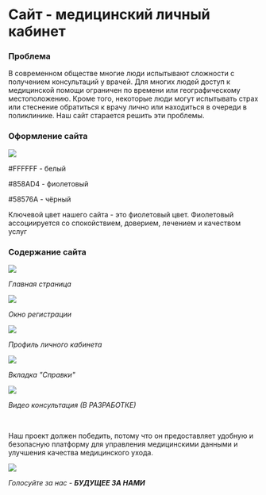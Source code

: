 <h1>Сайт - медицинский личный кабинет</h1>
<h3>Проблема</h3>
<p>В современном обществе многие люди испытывают сложности с получением консультаций у врачей. Для многих людей доступ к медицинской помощи ограничен по времени или географическому местоположению. Кроме того, некоторые люди могут испытывать страх или стеснение обратиться к врачу лично или находиться в очереди в поликлинике. Наш сайт старается решить эти проблемы.</p>
<h3>Оформление сайта</h3>
<img src="https://sun9-58.userapi.com/impf/9hzlCswB5cL_u65P7dS7ayWmxywg061FqYwNHQ/R17jPMTyXO4.jpg?size=1061x359&quality=96&sign=01ec2a482b7a2f604ee76821eafcb0b3&type=album"> <br>
<p>#FFFFFF - белый</p>
<p>#858AD4 - фиолетовый</p>
<p>#58576A - чёрный</p>
<p>Ключевой цвет нашего сайта - это фиолетовый цвет. Фиолетовый ассоциируется со спокойствием, доверием, лечением и качеством услуг</p>
<h3>Содержание сайта</h3>
<img src="https://sun9-11.userapi.com/impf/o8_pMpO-kT4i7e3MpzTNxI677_wtkLLv6Qo2tw/rOsO52O_uQo.jpg?size=946x569&quality=96&sign=ffe72edf293bd5b6e365d971a7e20dc6&type=album">
<p><i>Главная страница</i></p>
<img src="https://sun9-38.userapi.com/impf/sleiA1B3vZcuRWJFMkAF2qJUI5DLnIZJD5WtyQ/sMlBvDLh9D8.jpg?size=1888x1150&quality=96&sign=8758175a7c7d7ef276c92b738e711d55&type=album">
<p><i>Окно регистрации</i></p>
<img src="https://github.com/maximkasvetofor/medcab/assets/106871362/1f6531e3-3338-420c-8f9d-30785c4e5556">
<p><i>Профиль личного кабинета</i></p>
<img src="https://sun9-25.userapi.com/impf/nlu0elTvyjtfssVAvg_NFtEuXYbgvzzHRWUNTQ/o9Iq2vVMc8g.jpg?size=2046x1147&quality=96&sign=603371e167fffccee4f985940cc620bd&type=album">
<p><i>Вкладка "Справки"</i></p>
<img src="https://sun9-78.userapi.com/impf/rgRDppQ_nLtpDrHxLcekqYM5tQllYK17kwdB4g/OG2Xm6z0utw.jpg?size=2049x1151&quality=96&sign=8961396564070f639396117c1bc02767&type=album">
<p><i>Видео консультация (В РАЗРАБОТКЕ)</i></p><br>
<p>Наш проект должен победить, потому что он предоставляет удобную и безопасную платформу для управления медицинскими данными и улучшения качества медицинского ухода.</p>
<img src="https://media.discordapp.net/attachments/941368287835586590/1189989467872833708/afe8d865-682e-481d-9b93-e301659b1aa5.png?ex=65a02b0e&is=658db60e&hm=014b05a6404e03d1c9cf01abf6403f6790695fa8f0eff81d18c8d9857e2e3330&=&format=webp&quality=lossless&width=485&height=593">
<p><i>Голосуйте за нас - <b>БУДУЩЕЕ ЗА НАМИ</b></i></p>
